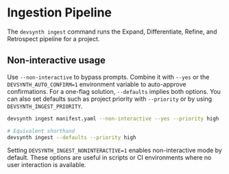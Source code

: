 # Ingestion Pipeline

The `devsynth ingest` command runs the Expand, Differentiate, Refine, and Retrospect pipeline for a project.

## Non-interactive usage

Use `--non-interactive` to bypass prompts. Combine it with `--yes` or the
`DEVSYNTH_AUTO_CONFIRM=1` environment variable to auto-approve confirmations.
For a one-flag solution, `--defaults` implies both options. You can also set
defaults such as project priority with `--priority` or by using
`DEVSYNTH_INGEST_PRIORITY`.

```bash
devsynth ingest manifest.yaml --non-interactive --yes --priority high

# Equivalent shorthand
devsynth ingest --defaults --priority high
```

Setting `DEVSYNTH_INGEST_NONINTERACTIVE=1` enables non-interactive mode by
default. These options are useful in scripts or CI environments where no user
interaction is available.
